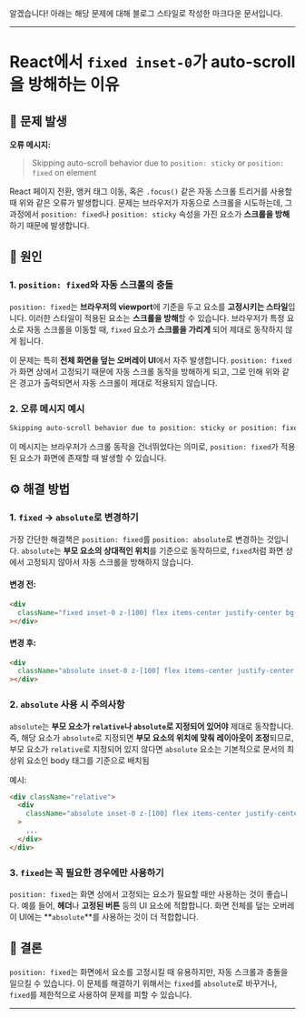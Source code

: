 알겠습니다! 아래는 해당 문제에 대해 블로그 스타일로 작성한 마크다운 문서입니다.

---

# React에서 `fixed inset-0`가 auto-scroll을 방해하는 이유

## 🔎 문제 발생

**오류 메시지:**

> Skipping auto-scroll behavior due to `position: sticky` or `position: fixed` on element

React 페이지 전환, 앵커 태그 이동, 혹은 `.focus()` 같은 자동 스크롤 트리거를 사용할 때 위와 같은 오류가 발생합니다. 문제는 브라우저가 자동으로 스크롤을 시도하는데, 그 과정에서 `position: fixed`나 `position: sticky` 속성을 가진 요소가 **스크롤을 방해**하기 때문에 발생합니다.

## 🤔 원인

### 1. `position: fixed`와 자동 스크롤의 충돌

`position: fixed`는 **브라우저의 viewport**에 기준을 두고 요소를 **고정시키는 스타일**입니다. 이러한 스타일이 적용된 요소는 **스크롤을 방해**할 수 있습니다. 브라우저가 특정 요소로 자동 스크롤을 이동할 때, `fixed` 요소가 **스크롤을 가리게** 되어 제대로 동작하지 않게 됩니다.

이 문제는 특히 **전체 화면을 덮는 오버레이 UI**에서 자주 발생합니다. `position: fixed`가 화면 상에서 고정되기 때문에 자동 스크롤 동작을 방해하게 되고, 그로 인해 위와 같은 경고가 출력되면서 자동 스크롤이 제대로 적용되지 않습니다.

### 2. 오류 메시지 예시

```bash
Skipping auto-scroll behavior due to position: sticky or position: fixed on element
```

이 메시지는 브라우저가 스크롤 동작을 건너뛰었다는 의미로, `position: fixed`가 적용된 요소가 화면에 존재할 때 발생할 수 있습니다.

## ⚙️ 해결 방법

### 1. `fixed` → `absolute`로 변경하기

가장 간단한 해결책은 `position: fixed`를 `position: absolute`로 변경하는 것입니다. `absolute`는 **부모 요소의 상대적인 위치**를 기준으로 동작하므로, `fixed`처럼 화면 상에서 고정되지 않아서 자동 스크롤을 방해하지 않습니다.

#### 변경 전:

```html
<div
  className="fixed inset-0 z-[100] flex items-center justify-center bg-black/40"
></div>
```

#### 변경 후:

```html
<div
  className="absolute inset-0 z-[100] flex items-center justify-center bg-black/40"
></div>
```

### 2. `absolute` 사용 시 주의사항

`absolute`는 **부모 요소가 `relative`나 `absolute`로 지정되어 있어야** 제대로 동작합니다. 즉, 해당 요소가 `absolute`로 지정되면 **부모 요소의 위치에 맞춰 레이아웃이 조정**되므로, 부모 요소가 `relative`로 지정되어 있지 않다면 `absolute` 요소는 기본적으로 문서의 최상위 요소인 body 태그를 기준으로 배치됨

예시:

```html
<div className="relative">
  <div
    className="absolute inset-0 z-[100] flex items-center justify-center bg-black/40"
  >
    ...
  </div>
</div>
```

### 3. `fixed`는 꼭 필요한 경우에만 사용하기

`position: fixed`는 화면 상에서 고정되는 요소가 필요할 때만 사용하는 것이 좋습니다. 예를 들어, **헤더**나 **고정된 버튼** 등의 UI 요소에 적합합니다. 화면 전체를 덮는 오버레이 UI에는 **`absolute`**를 사용하는 것이 더 적합합니다.

## 🧠 결론

`position: fixed`는 화면에서 요소를 고정시킬 때 유용하지만, 자동 스크롤과 충돌을 일으킬 수 있습니다. 이 문제를 해결하기 위해서는 `fixed`를 `absolute`로 바꾸거나, `fixed`를 제한적으로 사용하여 문제를 피할 수 있습니다.

---
